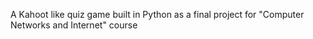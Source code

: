 A Kahoot like quiz game built in Python as a final project for "Computer Networks and Internet" course
